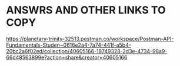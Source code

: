# ANSWRS AND OTHER LINKS TO COPY 

https://planetary-trinity-32513.postman.co/workspace/Postman-API-Fundamentals-Studen~0616e2a4-7a74-441f-a5b4-20bc2a6f02ed/collection/40605166-18749328-2d3e-4734-98a9-66d48563899e?action=share&creator=40605166
